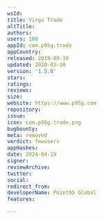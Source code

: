 ```yaml
---
wsId: 
title: Virgo Trade
altTitle: 
authors: 
users: 100
appId: com.p95g.trade
appCountry: 
released: 2019-09-10
updated: 2020-03-10
version: '1.5.0'
stars: 
ratings: 
reviews: 
size: 
website: https://www.p95g.com
repository: 
issue: 
icon: com.p95g.trade.png
bugbounty: 
meta: removed
verdict: fewusers
appHashes: 
date: 2024-04-19
signer: 
reviewArchive: 
twitter: 
social: 
redirect_from: 
developerName: Point95 Global
features: 

---
```


